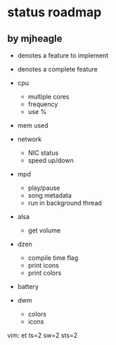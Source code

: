 status roadmap
==============

by mjheagle
-----------

- denotes a feature to implement
* denotes a complete feature

* cpu
  * multiple cores
  * frequency
  * use %
* mem used
* network
  * NIC status
  * speed up/down
* mpd
  * play/pause
  * song metadata
  - run in background thread
* alsa
  * get volume
* dzen
  * compile time flag
  * print icons
  * print colors
* battery
* dwm
  - colors
  - icons

vim: et ts=2 sw=2 sts=2
